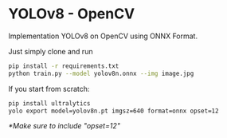 # YOLOv8 - OpenCV

Implementation YOLOv8 on OpenCV using ONNX Format.

Just simply clone and run

```bash
pip install -r requirements.txt
python train.py --model yolov8n.onnx --img image.jpg
```

If you start from scratch:

```bash
pip install ultralytics
yolo export model=yolov8n.pt imgsz=640 format=onnx opset=12
```

_\*Make sure to include "opset=12"_
